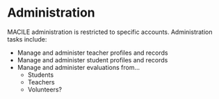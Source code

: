
# Administration


MACILE administration is restricted to specific accounts. Administration tasks include: 

* Manage and administer teacher profiles and records
* Manage and administer student profiles and records
* Manage and administer evaluations from...
    * Students
    * Teachers
    * Volunteers?

